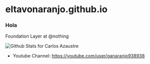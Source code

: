 # eltavonaranjo.github.io

### Hola

Foundation Layer at @nothing

![Github Stats for Carlos Azaustre](https://github-readme-stats.vercel.app/api?username=eltavonaranjo&show_icons=true&hide_border=true&title_color=ffb300&icon_color=ffb300&bg_color=dddddd)

* Youtube Channel: https://youtube.com/user/ganaranjo938938
